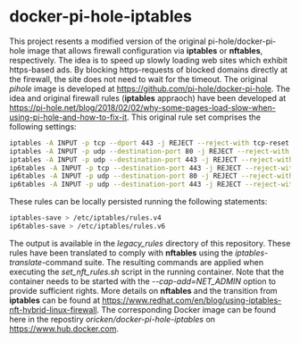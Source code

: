 # docker-pi-hole-iptables

This project resents a modified version of the original pi-hole/docker-pi-hole image that allows firewall configuration via **iptables** or **nftables**, respectively. The idea is to speed up slowly loading web sites which exhibit https-based ads. By blocking https-requests of blocked domains directly at the firewall, the site does not need to wait for the timeout. The original *pihole* image is developed at <https://github.com/pi-hole/docker-pi-hole>. The idea and original firewall rules (**iptables** appraoch) have been developed at <https://pi-hole.net/blog/2018/02/02/why-some-pages-load-slow-when-using-pi-hole-and-how-to-fix-it>. This original rule set comprises the following settings:

```bash
iptables -A INPUT -p tcp --dport 443 -j REJECT --reject-with tcp-reset
iptables -A INPUT -p udp --destination-port 80 -j REJECT --reject-with icmp-port-unreachable
iptables -A INPUT -p udp --destination-port 443 -j REJECT --reject-with icmp-port-unreachable
ip6tables -A INPUT -p tcp --destination-port 443 -j REJECT --reject-with tcp-reset
ip6tables -A INPUT -p udp --destination-port 80 -j REJECT --reject-with icmp6-port-unreachable
ip6tables -A INPUT -p udp --destination-port 443 -j REJECT --reject-with icmp6-port-unreachable
```

These rules can be locally persisted running the following statements:

```bash
iptables-save > /etc/iptables/rules.v4
ip6tables-save > /etc/iptables/rules.v6
```

The output is available in the *legacy_rules* directory of this repository.
These rules have been translated to comply with **nftables** using the *iptables-translate*-command suite. The resulting commands are applied when executing the *set_nft_rules.sh* script in the running container. Note that the container needs to be started with the *--cap-add=NET_ADMIN* option to provide sufficient rights. More details on **nftables** and the transition from **iptables** can be found at <https://www.redhat.com/en/blog/using-iptables-nft-hybrid-linux-firewall>. The corresponding Docker image can be found here in the repostiry *oricken/docker-pi-hole-iptables* on <https://www.hub.docker.com>.
